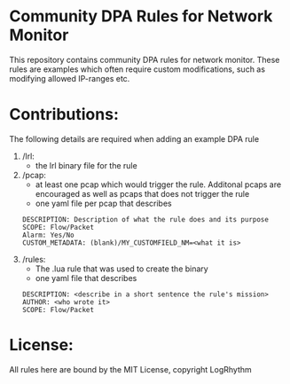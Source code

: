 # Community DPA Rules for Network Monitor
This repository contains community DPA rules for network monitor. These rules are examples which often require custom modifications, such as modifying allowed IP-ranges etc. 

# Contributions: 
The following details are required when adding an example DPA rule

1. /lrl: 
   * the lrl binary file for the rule
2. /pcap:  
    * at least one pcap which would trigger the rule. Additonal pcaps are encouraged as well as pcaps that does not trigger the rule
    * one yaml file per pcap that describes
    ```
    DESCRIPTION: Description of what the rule does and its purpose
    SCOPE: Flow/Packet
    Alarm: Yes/No
    CUSTOM_METADATA: (blank)/MY_CUSTOMFIELD_NM=<what it is>
    ```
3.  /rules:
    * The .lua rule that was used to create the binary
    * one yaml file that describes
    ```
    DESCRIPTION: <describe in a short sentence the rule's mission>
    AUTHOR: <who wrote it>
    SCOPE: Flow/Packet
    ```


# License:
All rules here are bound by the MIT License, copyright LogRhythm


